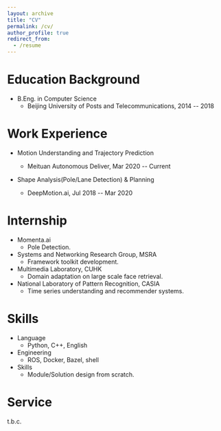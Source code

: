 ```yaml
---
layout: archive
title: "CV"
permalink: /cv/
author_profile: true
redirect_from:
  - /resume
---
```


Education Background
======
* B.Eng. in Computer Science
  - Beijing University of Posts and Telecommunications, 2014 -- 2018

Work Experience
======
* Motion Understanding and Trajectory Prediction
  - Meituan Autonomous Deliver, Mar 2020 -- Current

* Shape Analysis(Pole/Lane Detection) & Planning
  - DeepMotion.ai, Jul 2018 -- Mar 2020

Internship
======
* Momenta.ai
  - Pole Detection.
* Systems and Networking Research Group, MSRA
  - Framework toolkit development.
* Multimedia Laboratory, CUHK
  - Domain adaptation on large scale face retrieval.
* National Laboratory of Pattern Recognition, CASIA
  - Time series understanding and recommender systems.


Skills
======
* Language
  - Python, C++, English
* Engineering
  - ROS, Docker, Bazel, shell
* Skills
  - Module/Solution design from scratch.


Service 
======
t.b.c.
